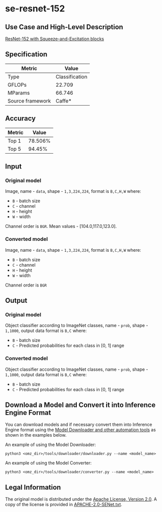 # se-resnet-152

## Use Case and High-Level Description

[ResNet-152 with Squeeze-and-Excitation blocks](https://arxiv.org/abs/1709.01507)

## Specification

| Metric            | Value         |
|-------------------|---------------|
| Type              | Classification|
| GFLOPs            | 22.709        |
| MParams           | 66.746        |
| Source framework  | Caffe\*       |

## Accuracy

| Metric | Value |
| ------ | ----- |
| Top 1  | 78.506%|
| Top 5  | 94.45% |

## Input

### Original model

Image, name - `data`,  shape - `1,3,224,224`, format is `B,C,H,W` where:

- `B` - batch size
- `C` - channel
- `H` - height
- `W` - width

Channel order is `BGR`.
Mean values - [104.0,117.0,123.0].

### Converted model

Image, name - `data`,  shape - `1,3,224,224`, format is `B,C,H,W` where:

- `B` - batch size
- `C` - channel
- `H` - height
- `W` - width

Channel order is `BGR`

## Output

### Original model

Object classifier according to ImageNet classes, name - `prob`,  shape - `1,1000`, output data format is `B,C` where:

- `B` - batch size
- `C` - Predicted probabilities for each class in  [0, 1] range

### Converted model

Object classifier according to ImageNet classes, name - `prob`,  shape - `1,1000`, output data format is `B,C` where:

- `B` - batch size
- `C` - Predicted probabilities for each class in  [0, 1] range

## Download a Model and Convert it into Inference Engine Format

You can download models and if necessary convert them into Inference Engine format using the [Model Downloader and other automation tools](../../../tools/downloader/README.md) as shown in the examples below.

An example of using the Model Downloader:
```
python3 <omz_dir>/tools/downloader/downloader.py --name <model_name>
```

An example of using the Model Converter:
```
python3 <omz_dir>/tools/downloader/converter.py --name <model_name>
```

## Legal Information

The original model is distributed under the
[Apache License, Version 2.0](https://raw.githubusercontent.com/hujie-frank/SENet/master/LICENSE).
A copy of the license is provided in [APACHE-2.0-SENet.txt](../licenses/APACHE-2.0-SENet.txt).
